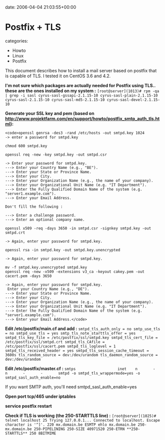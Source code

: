 


date: 2006-04-04 21:03:55+00:00


# Postfix + TLS

categories:
- Howto
- Linux
- Postfix


This document describes how to install a mail server based on postfix that is capable of TLS. I tested it on CentOS 3.6 and 4.2.

<!-- more -->

**I'm not sure which packages are actually needed for Postfix using TLS.. these are the ones installed on my system :**
`[root@server](1013)# rpm -qa | grep -i sasl
cyrus-sasl-gssapi-2.1.15-10
cyrus-sasl-plain-2.1.15-10
cyrus-sasl-2.1.15-10
cyrus-sasl-md5-2.1.15-10
cyrus-sasl-devel-2.1.15-10`

**Generate your SSL key and pem (based on http://www.projektfarm.com/en/support/howto/postfix_smtp_auth_tls.html):**

    
    <code>openssl genrsa -des3 -rand /etc/hosts -out smtpd.key 1024
    -> enter a password for smtpd.key
    
    chmod 600 smtpd.key
    
    openssl req -new -key smtpd.key -out smtpd.csr
    
    -> Enter your password for smtpd.key.
    ---> Enter your Country Name (e.g., "BE").
    ---> Enter your State or Province Name.
    ---> Enter your City.
    ---> Enter your Organization Name (e.g., the name of your company).
    ---> Enter your Organizational Unit Name (e.g. "IT Department").
    ---> Enter the Fully Qualified Domain Name of the system (e.g. "server1.example.com").
    ---> Enter your Email Address.
    
    Don't fill the following :
    
    ---> Enter a challenge password.
    ---> Enter an optional company name.
    
    openssl x509 -req -days 3650 -in smtpd.csr -signkey smtpd.key -out smtpd.crt
    
    -> Again, enter your password for smtpd.key.
    
    openssl rsa -in smtpd.key -out smtpd.key.unencrypted
    
    -> Again, enter your password for smtpd.key.
    
    mv -f smtpd.key.unencrypted smtpd.key
    openssl req -new -x509 -extensions v3_ca -keyout cakey.pem -out cacert.pem -days 3650
    
    -> Again, enter your password for smtpd.key.
     Enter your Country Name (e.g., "DE").
    ---> Enter your State or Province Name.
    ---> Enter your City.
    ---> Enter your Organization Name (e.g., the name of your company).
    ---> Enter your Organizational Unit Name (e.g. "IT Department").
    ---> Enter the Fully Qualified Domain Name of the system (e.g. "server1.example.com").
    ---> Enter your Email Address.</code>



**Edit /etc/postfix/main.cf and add :**
`smtpd_tls_auth_only = no
smtp_use_tls = no
smtpd_use_tls = yes
smtp_tls_note_starttls_offer = yes
smtpd_tls_key_file = /etc/postfix/ssl/smtpd.key
smtpd_tls_cert_file = /etc/postfix/ssl/smtpd.crt
smtpd_tls_CAfile = /etc/postfix/ssl/cacert.pem
smtpd_tls_loglevel = 1
smtpd_tls_received_header = yes
smtpd_tls_session_cache_timeout = 3600s
tls_random_source = dev:/dev/urandom
tls_daemon_random_source = dev:/dev/urandom`

**Edit /etc/postfix/master.cf :**
`smtps                   inet    n       -       n       -       -       smtpd
        -o smtpd_tls_wrappermode=yes
        -o smtpd_sasl_auth_enable=no`

If you want SMTP auth, you'll need smtpd_sasl_auth_enable=yes

**Open port tcp/465 under iptables**

**service postfix restart**

**Check if TLS is working (the 250-STARTTLS line) :**
`[root@server](1025)# telnet localhost 25
Trying 127.0.0.1...
Connected to localhost.
Escape character is '^]'.
220 mx.domain.be ESMTP
ehlo mx.domain.be
250-mx.domain.be
250-PIPELINING
250-SIZE 40971520
250-ETRN
**250-STARTTLS**
250 8BITMIME`
